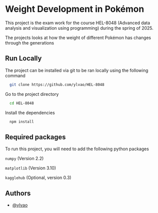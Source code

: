 
# Weight Development in Pokémon

This project is the exam work for the course HEL-8048 (Advanced data analysis and visualization using programming) during the spring of 2025. 

The projects looks at how the weight of different Pokémon has changes through the generations


## Run Locally

The project can be installed via git to be ran locally using the following command

```bash
  git clone https://github.com/ylvao/HEL-8048
```

Go to the project directory

```bash
  cd HEL-8048
```

Install the dependencies

```bash
  npm install
```



## Required packages

To run this project, you will need to add the following python packages

`numpy` (Version 2.2)

`matplotlib` (Version 3.10)

`kagglehub` (Optional, version 0.3)




## Authors

- [@ylvao](https://www.github.com/ylvao)

